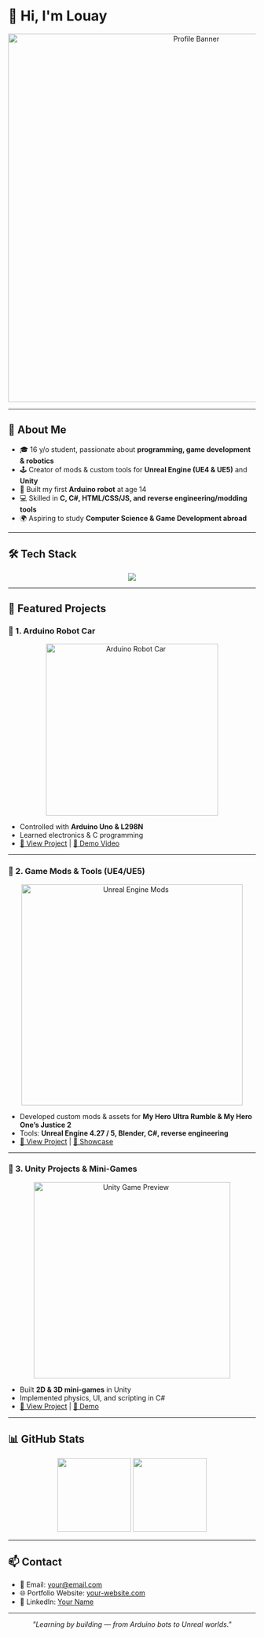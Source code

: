 # 👋 Hi, I'm Louay  

<p align="center">
  <img src="images/profile-banner.png" width="750" alt="Profile Banner">
</p>

---

## 🚀 About Me
- 🎓 16 y/o student, passionate about **programming, game development & robotics**  
- 🕹️ Creator of mods & custom tools for **Unreal Engine (UE4 & UE5)** and **Unity**  
- 🤖 Built my first **Arduino robot** at age 14  
- 💻 Skilled in **C, C#, HTML/CSS/JS, and reverse engineering/modding tools**  
- 🌍 Aspiring to study **Computer Science & Game Development abroad**  

---

## 🛠️ Tech Stack

<p align="center">
  <img src="https://skillicons.dev/icons?i=arduino,unity,unreal,cs,cpp,html,css,js,python,github,blender" />
</p>

---

## 📌 Featured Projects  

### 🔹 1. Arduino Robot Car  
<p align="center">
  <img src="images/robot.jpg" width="350" alt="Arduino Robot Car">
</p>  

- Controlled with **Arduino Uno & L298N**  
- Learned electronics & C programming  
- [📂 View Project](./robot-car) | [🎥 Demo Video](https://your-link.com)  

---

### 🔹 2. Game Mods & Tools (UE4/UE5)  
<p align="center">
  <img src="images/unreal-mods.gif" width="450" alt="Unreal Engine Mods">
</p>  

- Developed custom mods & assets for **My Hero Ultra Rumble & My Hero One’s Justice 2**  
- Tools: **Unreal Engine 4.27 / 5, Blender, C#, reverse engineering**  
- [📂 View Project](./mods) | [🎥 Showcase](https://your-link.com)  

---

### 🔹 3. Unity Projects & Mini-Games  
<p align="center">
  <img src="images/unity-game.gif" width="400" alt="Unity Game Preview">
</p>  

- Built **2D & 3D mini-games** in Unity  
- Implemented physics, UI, and scripting in C#  
- [📂 View Project](./unity-games) | [🎥 Demo](https://your-link.com)  

---

## 📊 GitHub Stats
<p align="center">
  <img src="https://github-readme-stats.vercel.app/api?username=yourusername&show_icons=true&theme=tokyonight" height="150" />
  <img src="https://github-readme-stats.vercel.app/api/top-langs/?username=yourusername&layout=compact&theme=tokyonight" height="150" />
</p>

---

## 📫 Contact
- 📧 Email: your@email.com  
- 🌐 Portfolio Website: [your-website.com](https://your-website.com)  
- 💼 LinkedIn: [Your Name](https://linkedin.com/in/yourprofile)  

---

<p align="center">
  <i>"Learning by building — from Arduino bots to Unreal worlds."</i>
</p>
